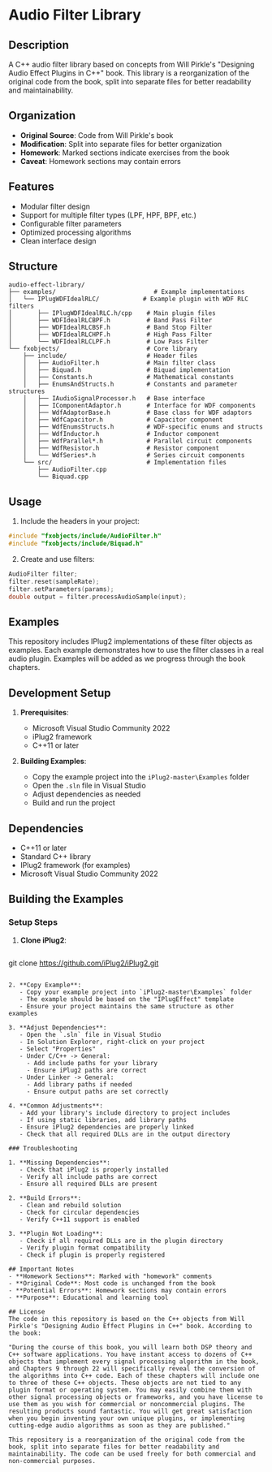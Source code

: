 # Audio Filter Library

## Description
A C++ audio filter library based on concepts from Will Pirkle's "Designing Audio Effect Plugins in C++" book. This library is a reorganization of the original code from the book, split into separate files for better readability and maintainability.

## Organization
- **Original Source**: Code from Will Pirkle's book
- **Modification**: Split into separate files for better organization
- **Homework**: Marked sections indicate exercises from the book
- **Caveat**: Homework sections may contain errors

## Features
- Modular filter design
- Support for multiple filter types (LPF, HPF, BPF, etc.)
- Configurable filter parameters
- Optimized processing algorithms
- Clean interface design

## Structure
```
audio-effect-library/
├── examples/                           # Example implementations
│   └── IPlugWDFIdealRLC/            # Example plugin with WDF RLC filters
│       ├── IPlugWDFIdealRLC.h/cpp    # Main plugin files
│       ├── WDFIdealRLCBPF.h          # Band Pass Filter
│       ├── WDFIdealRLCBSF.h          # Band Stop Filter
│       ├── WDFIdealRLCHPF.h          # High Pass Filter
│       └── WDFIdealRLCLPF.h          # Low Pass Filter
└── fxobjects/                        # Core library
    ├── include/                      # Header files
    │   ├── AudioFilter.h             # Main filter class
    │   ├── Biquad.h                  # Biquad implementation
    │   ├── Constants.h               # Mathematical constants
    │   ├── EnumsAndStructs.h         # Constants and parameter structures
    │   ├── IAudioSignalProcessor.h   # Base interface
    │   ├── IComponentAdaptor.h       # Interface for WDF components
    │   ├── WdfAdaptorBase.h          # Base class for WDF adaptors
    │   ├── WdfCapacitor.h            # Capacitor component
    │   ├── WdfEnumsStructs.h         # WDF-specific enums and structs
    │   ├── WdfInductor.h             # Inductor component
    │   ├── WdfParallel*.h            # Parallel circuit components
    │   ├── WdfResistor.h             # Resistor component
    │   └── WdfSeries*.h              # Series circuit components
    └── src/                          # Implementation files
        ├── AudioFilter.cpp
        └── Biquad.cpp
```

## Usage
1. Include the headers in your project:
```cpp
#include "fxobjects/include/AudioFilter.h"
#include "fxobjects/include/Biquad.h"
```

2. Create and use filters:
```cpp
AudioFilter filter;
filter.reset(sampleRate);
filter.setParameters(params);
double output = filter.processAudioSample(input);
```

## Examples
This repository includes IPlug2 implementations of these filter objects as examples. Each example demonstrates how to use the filter classes in a real audio plugin. Examples will be added as we progress through the book chapters.

## Development Setup
1. **Prerequisites**:
   - Microsoft Visual Studio Community 2022
   - iPlug2 framework
   - C++11 or later

2. **Building Examples**:
   - Copy the example project into the `iPlug2-master\Examples` folder
   - Open the `.sln` file in Visual Studio
   - Adjust dependencies as needed
   - Build and run the project

## Dependencies
- C++11 or later
- Standard C++ library
- IPlug2 framework (for examples)
- Microsoft Visual Studio Community 2022

## Building the Examples

### Setup Steps
1. **Clone iPlug2**:
   ```bash
git clone https://github.com/iPlug2/iPlug2.git
```

2. **Copy Example**:
   - Copy your example project into `iPlug2-master\Examples` folder
   - The example should be based on the "IPlugEffect" template
   - Ensure your project maintains the same structure as other examples

3. **Adjust Dependencies**:
   - Open the `.sln` file in Visual Studio
   - In Solution Explorer, right-click on your project
   - Select "Properties"
   - Under C/C++ -> General:
     - Add include paths for your library
     - Ensure iPlug2 paths are correct
   - Under Linker -> General:
     - Add library paths if needed
     - Ensure output paths are set correctly

4. **Common Adjustments**:
   - Add your library's include directory to project includes
   - If using static libraries, add library paths
   - Ensure iPlug2 dependencies are properly linked
   - Check that all required DLLs are in the output directory

### Troubleshooting

1. **Missing Dependencies**:
   - Check that iPlug2 is properly installed
   - Verify all include paths are correct
   - Ensure all required DLLs are present

2. **Build Errors**:
   - Clean and rebuild solution
   - Check for circular dependencies
   - Verify C++11 support is enabled

3. **Plugin Not Loading**:
   - Check if all required DLLs are in the plugin directory
   - Verify plugin format compatibility
   - Check if plugin is properly registered

## Important Notes
- **Homework Sections**: Marked with "homework" comments
- **Original Code**: Most code is unchanged from the book
- **Potential Errors**: Homework sections may contain errors
- **Purpose**: Educational and learning tool

## License
The code in this repository is based on the C++ objects from Will Pirkle's "Designing Audio Effect Plugins in C++" book. According to the book:

"During the course of this book, you will learn both DSP theory and C++ software applications. You have instant access to dozens of C++ objects that implement every signal processing algorithm in the book, and Chapters 9 through 22 will specifically reveal the conversion of the algorithms into C++ code. Each of these chapters will include one to three of these C++ objects. These objects are not tied to any plugin format or operating system. You may easily combine them with other signal processing objects or frameworks, and you have license to use them as you wish for commercial or noncommercial plugins. The resulting products sound fantastic. You will get great satisfaction when you begin inventing your own unique plugins, or implementing cutting-edge audio algorithms as soon as they are published."

This repository is a reorganization of the original code from the book, split into separate files for better readability and maintainability. The code can be used freely for both commercial and non-commercial purposes.
